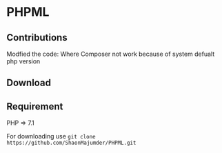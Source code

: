# PHPML 
## Contributions
Modfied the code:
Where Composer not work because of system defualt php version

## Download

## Requirement
PHP => 7.1

For downloading use 
       `git clone https://github.com/ShaonMajumder/PHPML.git` 
